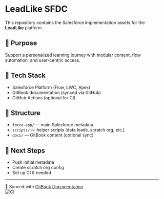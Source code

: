 # LeadLike SFDC

This repository contains the Salesforce implementation assets for the **LeadLike** platform.

## 🌟 Purpose
Support a personalized learning journey with modular content, flow automation, and user-centric access.

## 🔧 Tech Stack
- Salesforce Platform (Flow, LWC, Apex)
- GitBook documentation (synced via GitHub)
- GitHub Actions (optional for CI)

## 📁 Structure
- `force-app/` — main Salesforce metadata
- `scripts/` — helper scripts (data loads, scratch org, etc.)
- `docs/` — GitBook content (optional sync)

## 🚀 Next Steps
- Push initial metadata
- Create scratch org config
- Set up CI if needed

---
🔄 Synced with [GitBook Documentation](https://app.gitbook.com/o/...)  
![CI](https://github.com/leadlike/sfdc/actions/workflows/deploy.yml/badge.svg)

